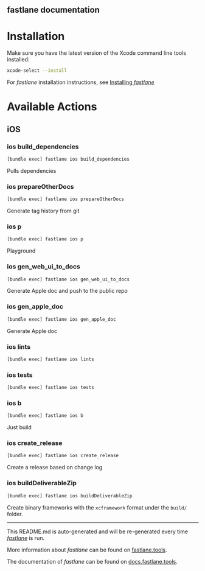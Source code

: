 fastlane documentation
----

# Installation

Make sure you have the latest version of the Xcode command line tools installed:

```sh
xcode-select --install
```

For _fastlane_ installation instructions, see [Installing _fastlane_](https://docs.fastlane.tools/#installing-fastlane)

# Available Actions

## iOS

### ios build_dependencies

```sh
[bundle exec] fastlane ios build_dependencies
```

Pulls dependencies

### ios prepareOtherDocs

```sh
[bundle exec] fastlane ios prepareOtherDocs
```

Generate tag history from git

### ios p

```sh
[bundle exec] fastlane ios p
```

Playground

### ios gen_web_ui_to_docs

```sh
[bundle exec] fastlane ios gen_web_ui_to_docs
```

Generate Apple doc and push to the public repo

### ios gen_apple_doc

```sh
[bundle exec] fastlane ios gen_apple_doc
```

Generate Apple doc

### ios lints

```sh
[bundle exec] fastlane ios lints
```



### ios tests

```sh
[bundle exec] fastlane ios tests
```



### ios b

```sh
[bundle exec] fastlane ios b
```

Just build

### ios create_release

```sh
[bundle exec] fastlane ios create_release
```

Create a release based on change log

### ios buildDeliverableZip

```sh
[bundle exec] fastlane ios buildDeliverableZip
```

Create binary frameworks with the `xcframework` format under the `build/` folder.

----

This README.md is auto-generated and will be re-generated every time [_fastlane_](https://fastlane.tools) is run.

More information about _fastlane_ can be found on [fastlane.tools](https://fastlane.tools).

The documentation of _fastlane_ can be found on [docs.fastlane.tools](https://docs.fastlane.tools).
